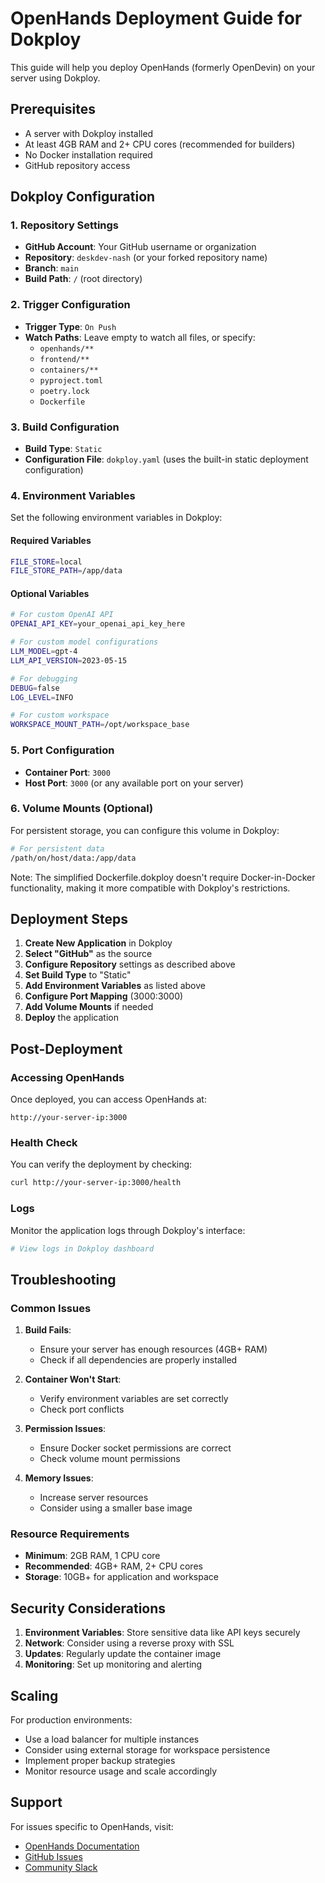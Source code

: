 # OpenHands Deployment Guide for Dokploy

This guide will help you deploy OpenHands (formerly OpenDevin) on your server using Dokploy.

## Prerequisites

- A server with Dokploy installed
- At least 4GB RAM and 2+ CPU cores (recommended for builders)
- No Docker installation required
- GitHub repository access

## Dokploy Configuration

### 1. Repository Settings

- **GitHub Account**: Your GitHub username or organization
- **Repository**: `deskdev-nash` (or your forked repository name)
- **Branch**: `main`
- **Build Path**: `/` (root directory)

### 2. Trigger Configuration

- **Trigger Type**: `On Push`
- **Watch Paths**: Leave empty to watch all files, or specify:
  - `openhands/**`
  - `frontend/**`
  - `containers/**`
  - `pyproject.toml`
  - `poetry.lock`
  - `Dockerfile`

### 3. Build Configuration

- **Build Type**: `Static`
- **Configuration File**: `dokploy.yaml` (uses the built-in static deployment configuration)

### 4. Environment Variables

Set the following environment variables in Dokploy:

#### Required Variables
```bash
FILE_STORE=local
FILE_STORE_PATH=/app/data
```

#### Optional Variables
```bash
# For custom OpenAI API
OPENAI_API_KEY=your_openai_api_key_here

# For custom model configurations
LLM_MODEL=gpt-4
LLM_API_VERSION=2023-05-15

# For debugging
DEBUG=false
LOG_LEVEL=INFO

# For custom workspace
WORKSPACE_MOUNT_PATH=/opt/workspace_base
```

### 5. Port Configuration

- **Container Port**: `3000`
- **Host Port**: `3000` (or any available port on your server)

### 6. Volume Mounts (Optional)

For persistent storage, you can configure this volume in Dokploy:

```bash
# For persistent data
/path/on/host/data:/app/data
```

Note: The simplified Dockerfile.dokploy doesn't require Docker-in-Docker functionality, making it more compatible with Dokploy's restrictions.

## Deployment Steps

1. **Create New Application** in Dokploy
2. **Select "GitHub"** as the source
3. **Configure Repository** settings as described above
4. **Set Build Type** to "Static"
5. **Add Environment Variables** as listed above
6. **Configure Port Mapping** (3000:3000)
7. **Add Volume Mounts** if needed
8. **Deploy** the application

## Post-Deployment

### Accessing OpenHands

Once deployed, you can access OpenHands at:
```
http://your-server-ip:3000
```

### Health Check

You can verify the deployment by checking:
```bash
curl http://your-server-ip:3000/health
```

### Logs

Monitor the application logs through Dokploy's interface:
```bash
# View logs in Dokploy dashboard
```

## Troubleshooting

### Common Issues

1. **Build Fails**: 
   - Ensure your server has enough resources (4GB+ RAM)
   - Check if all dependencies are properly installed

2. **Container Won't Start**:
   - Verify environment variables are set correctly
   - Check port conflicts

3. **Permission Issues**:
   - Ensure Docker socket permissions are correct
   - Check volume mount permissions

4. **Memory Issues**:
   - Increase server resources
   - Consider using a smaller base image

### Resource Requirements

- **Minimum**: 2GB RAM, 1 CPU core
- **Recommended**: 4GB+ RAM, 2+ CPU cores
- **Storage**: 10GB+ for application and workspace

## Security Considerations

1. **Environment Variables**: Store sensitive data like API keys securely
2. **Network**: Consider using a reverse proxy with SSL
3. **Updates**: Regularly update the container image
4. **Monitoring**: Set up monitoring and alerting

## Scaling

For production environments:
- Use a load balancer for multiple instances
- Consider using external storage for workspace persistence
- Implement proper backup strategies
- Monitor resource usage and scale accordingly

## Support

For issues specific to OpenHands, visit:
- [OpenHands Documentation](https://docs.all-hands.dev)
- [GitHub Issues](https://github.com/All-Hands-AI/OpenHands/issues)
- [Community Slack](https://join.slack.com/t/openhands-ai/shared_invite/zt-3847of6xi-xuYJIPa6YIPg4ElbDWbtSA)